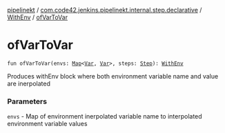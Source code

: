 [pipelinekt](../../index.md) / [com.code42.jenkins.pipelinekt.internal.step.declarative](../index.md) / [WithEnv](index.md) / [ofVarToVar](./of-var-to-var.md)

# ofVarToVar

`fun ofVarToVar(envs: `[`Map`](https://kotlinlang.org/api/latest/jvm/stdlib/kotlin.collections/-map/index.html)`<`[`Var`](../../com.code42.jenkins.pipelinekt.core.vars/-var/index.md)`, `[`Var`](../../com.code42.jenkins.pipelinekt.core.vars/-var/index.md)`>, steps: `[`Step`](../../com.code42.jenkins.pipelinekt.core.step/-step/index.md)`): `[`WithEnv`](index.md)

Produces withEnv block where both environment variable name and value are inerpolated

### Parameters

`envs` - Map of environment inerpolated variable name to interpolated environment variable values